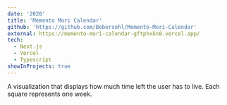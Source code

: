 ```yaml
---
date: '2020'
title: 'Memento Mori Calendar'
github: 'https://github.com/Bebersohl/Memento-Mori-Calendar'
external: https://memento-mori-calendar-gftphxkn8.vercel.app/
tech:
  - Next.js
  - Vercel
  - Typescript
showInProjects: true
---
```


A visualization that displays how much time left the user has to live. Each square represents one week.
